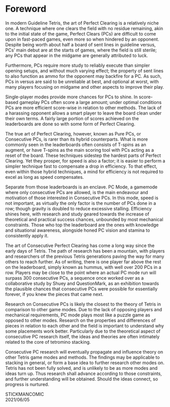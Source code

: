 # Foreword

In modern Guideline Tetris, the art of Perfect Clearing is a relatively niche one. A technique where one clears the field with no residue remaining, akin to the initial state of the game, Perfect Clears (PCs) are difficult to come upon in fast-paced games, even more so when hindered by an opponent. Despite being worth about half a board of sent lines in guideline versus, PCs’ main debut are at the starts of games, where the field is still sterile; any PCs that appear in the midgame are generally attributed to luck.

Furthermore, PCs require more study to reliably execute than simpler opening setups, and without much varying effect; the property of sent lines to also function as ammo for the opponent may backfire for a PC. As such, PCs in versus are said to be unreliable at best, and optional at worst, with many players focusing on midgame and other aspects to improve their play.

Single-player modes provide more chances for PCs to shine. In score-based gameplay PCs often score a large amount; under optimal conditions PCs are more efficient score-wise in relation to other methods. The lack of a harassing opponent allows a smart player to leave the board clean under their own terms. A fairly large portion of scores achieved on the leaderboards are done so with some form of Perfect Clearing.

The true art of Perfect Clearing, however, known as Pure PCs, or Consecutive PCs, is rarer than its hybrid counterparts. What is more commonly seen in the leaderboards often consists of T-spins as an augment, or have T-spins as the main scoring tool with PCs acting as a reset of the board. These techniques sidestep the hardest parts of Perfect Clearing. Yet they prosper, for speed is also a factor; it is easier to perform a simpler technique fast to compensate a drop in efficiency. To that effect, even within those hybrid techniques, a mind for efficiency is not required to excel as long as speed compensates.

Separate from those leaderboards is an enclave. PC Mode, a gamemode where only consecutive PCs are allowed, is the main endeavour and motivation of those interested in Consecutive PCs. In this mode, speed is not important, as virtually the only factor is the number of PCs done in a row; though gravity is doubled to reduce excessive stalling. Efficiency shines here, with research and study geared towards the increase of theoretical and practical success chances, unbounded by most mechanical constraints. Those who top the leaderboard are the ones with knowledge and situational awareness, alongside honed PC vision and stamina to consistently apply it.

The art of Consecutive Perfect Clearing has come a long way since the early days of Tetris. The path of research has been a mountain, with players and researchers of the previous Tetris generations paving the way for many others to reach further. As of writing, there is one player far above the rest on the leaderboard, simply known as hummus, with well over 200 PCs in a row. Players may be close to the point where an actual PC mode run will surpass 300 consecutive PCs, a sequence once worked over as a collaborative study by Shuey and QuestionMark, as an exhibition towards the plausible chances that consecutive PCs were possible for essentially forever, if you knew the pieces that came next.

Research on Consecutive PCs is likely the closest to the theory of Tetris in comparison to other game modes. Due to the lack of opposing players and mechanical requirements, PC mode plays most like a puzzle game as opposed to other modes. Research on the properties and differences of pieces in relation to each other and the field is important to understand why some placements work better. Particularly due to the theoretical aspect of consecutive PC research itself, the ideas and theories are often intimately related to the core of tetromino stacking.

Consecutive PC research will eventually propagate and influence theory on other Tetris game modes and methods. The findings may be applicable to stacking in general, or form a base idea to further research other modes on. Tetris has not been fully solved, and is unlikely to be as more modes and ideas turn up. Thus research shall advance according to those constraints, and further understanding will be obtained.
Should the ideas connect, so progress is nurtured.

STICKMANCOMIC \
2021/06/05
